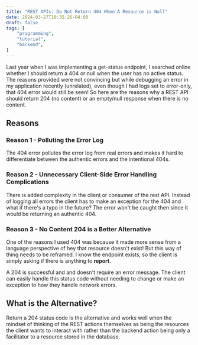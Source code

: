 ```yaml
---
title: "REST APIs: Do Not Return 404 When A Resource is Null"
date: 2024-03-27T10:35:26-04:00
draft: false
tags: [
    "programming",
    "tutorial",
    "backend",
]
---
```



Last year when I was implementing a get-status endpoint, I searched online whether I should return a 404 or null when the user has no active status. The reasons provided were not convincing but while debugging an error in my application recently (unrelated), even though I had logs set to error-only, that 404 error would still be seen! So here are the reasons why a REST API should return 204 (no content) or an empty/null response when there is no content.

## Reasons

### Reason 1 - Polluting the Error Log

The 404 error pollutes the error log from real errors and makes it hard to differentiate between the authentic errors and the intentional 404s.

### Reason 2 - Unnecessary Client-Side Error Handling Complications

There is added complexity in the client or consumer of the rest API. Instead of logging all errors the client has to make an exception for the 404 and what if there's a typo in the future? The error won't be caught then since it would be returning an authentic 404.

### Reason 3 - No Content 204 is a Better Alternative

One of the reasons I used 404 was because it made more sense from a language perspective of hey that resource doesn't exist! But this way of thing needs to be reframed. I know the endpoint exists, so the client is simply asking if there is anything to **report**.

A 204 is successful and and doesn't require an error message. The client can easily handle this status code without needing to change or make an exception to how they handle network errors.

## What is the Alternative?

Return a 204 status code is the alternative and works well when the mindset of thinking of the REST actions themselves as being the resources the client wants to interact with rather than the backend action being only a facilitator to a resource stored in the database.
